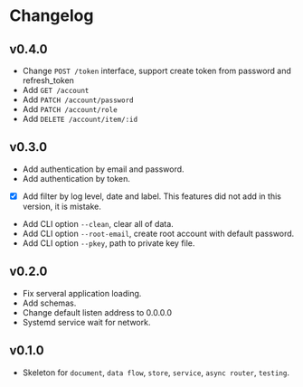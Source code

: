 # Changelog

## v0.4.0

* Change `POST /token` interface, support create token from password and
  refresh_token
* Add `GET /account`
* Add `PATCH /account/password`
* Add `PATCH /account/role`
* Add `DELETE /account/item/:id`

## v0.3.0

* Add authentication by email and password.
* Add authentication by token.
* [X] Add filter by log level, date and label. This features did not add
  in this version, it is mistake.
* Add CLI option `--clean`, clear all of data.
* Add CLI option `--root-email`, create root account with default password.
* Add CLI option `--pkey`, path to private key file.

## v0.2.0

* Fix serveral application loading.
* Add schemas.
* Change default listen address to 0.0.0.0
* Systemd service wait for network.

## v0.1.0

* Skeleton for `document`, `data flow`, `store`, `service`, `async router`,
  `testing`.
